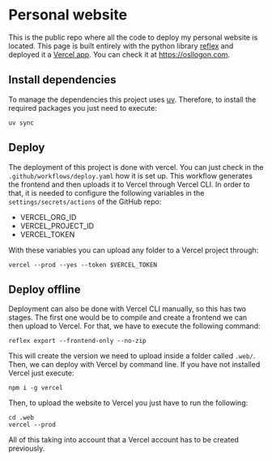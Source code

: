 # Personal website

This is the public repo where all the code to deploy my personal website is located. This page is built entirely with the python library [reflex](https://reflex.dev/) and deployed it a [Vercel app](https://vercel.com/). You can check it at https://osllogon.com.

## Install dependencies

To manage the dependencies this project uses [uv](https://docs.astral.sh/uv). Therefore, to install the required packages you just need to execute:

    uv sync

## Deploy

The deployment of this project is done with vercel. You can just check in the `.github/workflows/deploy.yaml` how it is set up. This workflow generates the frontend and then uploads it to Vercel through Vercel CLI. In order to that, it is needed to configure the following variables in the `settings/secrets/actions` of the GitHub repo:

- VERCEL_ORG_ID
- VERCEL_PROJECT_ID
- VERCEL_TOKEN

With these variables you can upload any folder to a Vercel project through:

    vercel --prod --yes --token $VERCEL_TOKEN

## Deploy offline

Deployment can also be done with Vercel CLI manually, so this has two stages. The first one would be to compile and create a frontend we can then upload to Vercel. For that, we have to execute the following command:

    reflex export --frontend-only --no-zip

This will create the version we need to upload inside a folder called `.web/`. Then, we can deploy with Vercel by command line. If you have not installed Vercel just execute:

    npm i -g vercel

Then, to upload the website to Vercel you just have to run the following:

    cd .web
    vercel --prod

All of this taking into account that a Vercel account has to be created previously. 